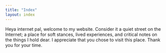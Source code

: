 ```yaml
---
title: "Index"
layout: index
---
```

Heya internet pal, welcome to my website. Consider it a quiet street on the Internet; a place for soft stances, lived experiences, and critical notes on the things I hold dear. I appreciate that you chose to visit this place. Thank you for your time.

<!-- I'm a human in Amsterdam and I like to write, draw, and make music. During office hours, I'm a Senior UX researcher and designer in medical technology. I'm an advocate for the IndieWeb because I believe in an Internet that is decentralized, open, available, and whimsical. In one way or another, this space has been publicly available since 1998. -->